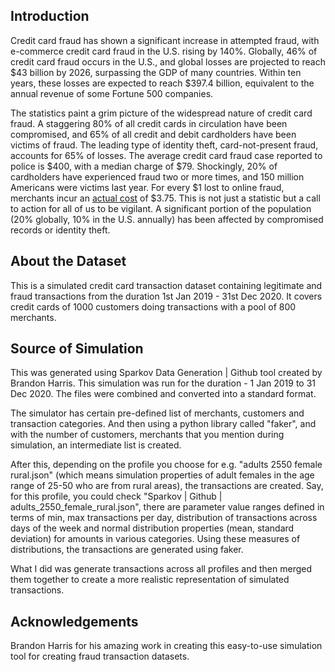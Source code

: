 ## Introduction

Credit card fraud has shown a significant increase in attempted fraud, with e-commerce credit card fraud in the U.S. rising by 140%. Globally, 46% of credit card fraud occurs in the U.S., and global losses are projected to reach $43 billion by 2026, surpassing the GDP of many countries. Within ten years, these losses are expected to reach $397.4 billion, equivalent to the annual revenue of some Fortune 500 companies.

The statistics paint a grim picture of the widespread nature of credit card fraud. A staggering 80% of all credit cards in circulation have been compromised, and 65% of all credit and debit cardholders have been victims of fraud. The leading type of identity theft, card-not-present fraud, accounts for 65% of losses. The average credit card fraud case reported to police is $400, with a median charge of $79. Shockingly, 20% of cardholders have experienced fraud two or more times, and 150 million Americans were victims last year. For every $1 lost to online fraud, merchants incur an [actual cost](https://merchantcostconsulting.com/lower-credit-card-processing-fees/credit-card-fraud-statistics/) of $3.75. This is not just a statistic but a call to action for all of us to be vigilant. A significant portion of the population (20% globally, 10% in the U.S. annually) has been affected by compromised records or identity theft.

## About the Dataset

This is a simulated credit card transaction dataset containing legitimate and fraud transactions from the duration 1st Jan 2019 - 31st Dec 2020. It covers credit cards of 1000 customers doing transactions with a pool of 800 merchants.

## Source of Simulation

This was generated using Sparkov Data Generation | Github tool created by Brandon Harris. This simulation was run for the duration - 1 Jan 2019 to 31 Dec 2020. The files were combined and converted into a standard format.

The simulator has certain pre-defined list of merchants, customers and transaction categories. And then using a python library called "faker", and with the number of customers, merchants that you mention during simulation, an intermediate list is created.

After this, depending on the profile you choose for e.g. "adults 2550 female rural.json" (which means simulation properties of adult females in the age range of 25-50 who are from rural areas), the transactions are created. Say, for this profile, you could check "Sparkov | Github | adults_2550_female_rural.json", there are parameter value ranges defined in terms of min, max transactions per day, distribution of transactions across days of the week and normal distribution properties (mean, standard deviation) for amounts in various categories. Using these measures of distributions, the transactions are generated using faker.

What I did was generate transactions across all profiles and then merged them together to create a more realistic representation of simulated transactions.

## Acknowledgements

Brandon Harris for his amazing work in creating this easy-to-use simulation tool for creating fraud transaction datasets. 